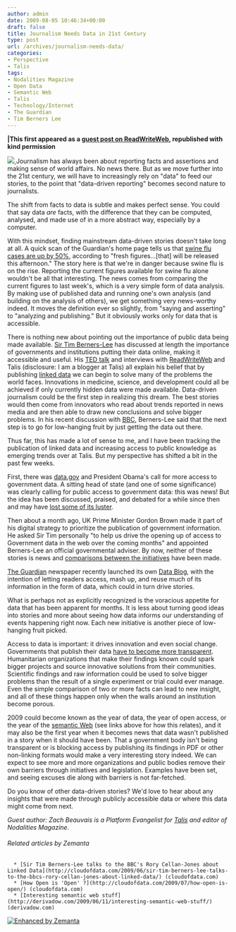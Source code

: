 ```yaml
---
author: admin
date: 2009-08-05 10:46:34+00:00
draft: false
title: Journalism Needs Data in 21st Century
type: post
url: /archives/journalism-needs-data/
categories:
- Perspective
- Talis
tags:
- Nodalities Magazine
- Open Data
- Semantic Web
- Talis
- Technology/Internet
- The Guardian
- Tim Berners Lee
---
```


**|This first appeared as a [guest post on ReadWriteWeb](http://readwrite.com/2009/08/04/journalism_needs_data_in_21st_century/), republished with kind permission**

[![](http://farm3.static.flickr.com/2515/3791106495_d9c4cd9d08_m.jpg)
](http://www.flickr.com/photos/beauvais/3791106495/sizes/o/)Journalism has always been about reporting facts and assertions and making sense of world affairs. No news there. But as we move further into the 21st century, we will have to increasingly rely on "data" to feed our stories, to the point that "data-driven reporting" becomes second nature to journalists.

The shift from facts to data is subtle and makes perfect sense. You could that say data _are_ facts, with the difference that they can be computed, analysed, and made use of in a more abstract way, especially by a computer.

With this mindset, finding mainstream data-driven stories doesn't take long at all. A quick scan of the Guardian's home page tells us that [swine flu cases are up by 50%](http://www.guardian.co.uk/uk/2009/jul/16/swine-flu-cases-rise-britain), according to "fresh figures...[that] will be released this afternoon." The story here is that we're in danger because swine flu is on the rise. Reporting the current figures available for swine flu alone wouldn't be all that interesting. The news comes from comparing the current figures to last week's, which is a very simple form of data analysis. By making use of published data and running one's own analysis (and building on the analysis of others), we get something very news-worthy indeed. It moves the definition ever so slightly, from "saying and asserting" to "analyzing and publishing." But it obviously works only for data that is accessible.

There is nothing new about pointing out the importance of public data being made available. [Sir Tim Berners-Lee](http://en.wikipedia.org/wiki/Tim_Berners-Lee) has discussed at length the importance of governments and institutions putting their data online, making it accessible and useful. His [TED talk](http://www.ted.com/talks/view/id/484) and interviews with [ReadWriteWeb](http://www.readwriteweb.com/archives/interview_with_tim_berners-lee_part_1.php) and Talis (disclosure: I am a blogger at Talis) all explain his belief that by publishing [linked data](http://www.readwriteweb.com/archives/linked_data_is_blooming_why_you_should_care.php) we can begin to solve many of the problems the world faces. Innovations in medicine, science, and development could all be achieved if only currently hidden data were made available. Data-driven journalism could be the first step in realizing this dream. The best stories would then come from innovators who read about trends reported in news media and are then able to draw new conclusions and solve bigger problems. In his recent discussion with [BBC](http://www.bbc.co.uk/blogs/technology/2009/06/sir_tims_cry_raw_data_now.html), Berners-Lee said that the next step is to go for low-hanging fruit by just getting the data out there.

Thus far, this has made a lot of sense to me, and I have been tracking the publication of linked data and increasing access to public knowledge as emerging trends over at Talis. But my perspective has shifted a bit in the past few weeks.

First, there was [data.gov](http://www.data.gov/) and President Obama's call for more access to government data. A sitting head of state (and one of some significance) was clearly calling for public access to government data: this was news! But the idea has been discussed, praised, and debated for a while since then and may have [lost some of its luster](http://www.readwriteweb.com/archives/datagov_finally_launches_looks_nice_but_short_on_d.php).

Then about a month ago, UK Prime Minister Gordon Brown made it part of his digital strategy to prioritize the publication of government information. He asked Sir Tim personally "to help us drive the opening up of access to Government data in the web over the coming months" and appointed Berners-Lee an official governmental adviser. By now, neither of these stories is news and [comparisons between the initiatives](http://www.readwriteweb.com/archives/open_goverment_berners-lee_and_the_uk_to_show_obam.php) have been made.

[The Guardian](http://www.guardian.co.uk/) newspaper recently launched its own [Data Blog](http://www.guardian.co.uk/news/datablog/2009/mar/10/blogpost1), with the intention of letting readers access, mash up, and reuse much of its information in the form of data, which could in turn drive stories.

What is perhaps not as explicitly recognized is the voracious appetite for data that has been apparent for months. It is less about turning good ideas into stories and more about seeing how data informs our understanding of events happening right now. Each new initiative is another piece of low-hanging fruit picked.

Access to data is important: it drives innovation and even social change. Governments that publish their data [have to become more transparent](http://www.readwriteweb.com/archives/what_can_you_do_with_government_data.php). Humanitarian organizations that make their findings known could spark bigger projects and source innovative solutions from their communities. Scientific findings and raw information could be used to solve bigger problems than the result of a single experiment or trial could ever manage. Even the simple comparison of two or more facts can lead to new insight, and all of these things happen only when the walls around an institution become porous.

2009 could become known as the year of data, the year of open access, or the year of the [semantic Web](http://en.wikipedia.org/wiki/Semantic_Web) (see links above for how this relates), and it may also be the first year when it becomes news that data wasn't published in a story when it should have been. That a government body isn't being transparent or is blocking access by publishing its findings in PDF or other non-linking formats would make a very interesting story indeed. We can expect to see more and more organizations and public bodies remove their own barriers through initiatives and legislation. Examples have been set, and seeing excuses die along with barriers is not far-fetched.

Do you know of other data-driven stories? We'd love to hear about any insights that were made through publicly accessible data or where this data might come from next.

_Guest author: Zach Beauvais is a Platform Evangelist for [Talis](http://www.talis.com/) and editor of Nodalities Magazine._



###### Related articles by Zemanta






      * [Sir Tim Berners-Lee talks to the BBC's Rory Cellan-Jones about Linked Data](http://cloudofdata.com/2009/06/sir-tim-berners-lee-talks-to-the-bbcs-rory-cellan-jones-about-linked-data/) (cloudofdata.com)
      * [How Open is 'Open' ?](http://cloudofdata.com/2009/07/how-open-is-open/) (cloudofdata.com)
      * [Interesting semantic web stuff](http://derivadow.com/2009/06/11/interesting-semantic-web-stuff/) (derivadow.com)




[![Enhanced by Zemanta](http://img.zemanta.com/zemified_a.png?x-id=98045b9e-297d-4b37-a107-618dd8dea37f)
](http://www.zemanta.com/)

